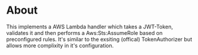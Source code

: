 
# About

This implements a AWS Lambda handler which takes a JWT-Token, validates it and then performs a Aws:Sts:AssumeRole based on preconfigured rules. It's similar to the exsiting (offical) TokenAuthorizer but allows more complixity in it's configuration.